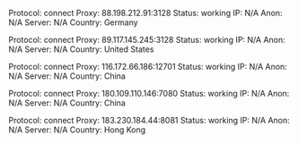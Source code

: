 Protocol: connect
Proxy: 88.198.212.91:3128
Status: working
IP: N/A
Anon: N/A
Server: N/A
Country: Germany

Protocol: connect
Proxy: 89.117.145.245:3128
Status: working
IP: N/A
Anon: N/A
Server: N/A
Country: United States

Protocol: connect
Proxy: 116.172.66.186:12701
Status: working
IP: N/A
Anon: N/A
Server: N/A
Country: China

Protocol: connect
Proxy: 180.109.110.146:7080
Status: working
IP: N/A
Anon: N/A
Server: N/A
Country: China

Protocol: connect
Proxy: 183.230.184.44:8081
Status: working
IP: N/A
Anon: N/A
Server: N/A
Country: Hong Kong


